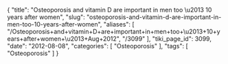 {
    "title": "Osteoporosis and vitamin D are important in men too \u2013 10 years after women",
    "slug": "osteoporosis-and-vitamin-d-are-important-in-men-too-10-years-after-women",
    "aliases": [
        "/Osteoporosis+and+vitamin+D+are+important+in+men+too+\u2013+10+years+after+women+\u2013+Aug+2012",
        "/3099"
    ],
    "tiki_page_id": 3099,
    "date": "2012-08-08",
    "categories": [
        "Osteoporosis"
    ],
    "tags": [
        "Osteoporosis"
    ]
}